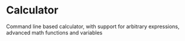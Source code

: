 # Calculator
Command line based calculator, with support for arbitrary expressions, advanced math functions and variables
